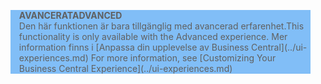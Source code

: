 <blockquote STYLE="background: #81BEF7;border-left:None"><span data-ttu-id="694a8-101"><b>AVANCERAT</b></span><span class="sxs-lookup"><span data-stu-id="694a8-101"><b>ADVANCED</b></span></span><br /><span data-ttu-id="694a8-102">Den här funktionen är bara tillgänglig med avancerad erfarenhet.</span><span class="sxs-lookup"><span data-stu-id="694a8-102">This functionality is only available with the Advanced experience.</span></span> <span data-ttu-id="694a8-103">Mer information finns i [Anpassa din upplevelse av Business Central](../ui-experiences.md) </span><span class="sxs-lookup"><span data-stu-id="694a8-103">For more information, see [Customizing Your Business Central Experience](../ui-experiences.md) </span></span></blockquote>
